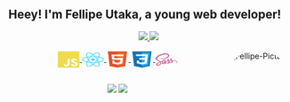 ## Heey! I'm Fellipe Utaka, a young web developer!
<div align="center">
  <a href="https://github.com/FellipeUtaka">
  <img height="180em" src="https://github-readme-stats.vercel.app/api?username=fellipeutaka&show_icons=true&theme=dracula&include_all_commits=true&count_private=true"/>
  <img height="150em" src="https://github-readme-stats.vercel.app/api/top-langs/?username=fellipeutaka&layout=compact&langs_count=4&theme=dracula"/>
</div>
<div align="center"><br>
  <img align="center" alt="Javascript" height="30" width="40" src="https://raw.githubusercontent.com/devicons/devicon/master/icons/javascript/javascript-plain.svg">
  <img align="center" alt="React" height="30" width="40" src="https://raw.githubusercontent.com/devicons/devicon/master/icons/react/react-original.svg">
  <img align="center" alt="HTML" height="30" width="40" src="https://raw.githubusercontent.com/devicons/devicon/master/icons/html5/html5-original.svg">
  <img align="center" alt="CSS" height="30" width="40" src="https://raw.githubusercontent.com/devicons/devicon/master/icons/css3/css3-original.svg">
  <img align="center" alt="Sass" height="30" width="40" src="https://raw.githubusercontent.com/devicons/devicon/master/icons/sass/sass-original.svg">
  <img align="right" alt="Fellipe-Picture" height="150" style="border-radius:50px;" src="https://instagram.fcgh37-1.fna.fbcdn.net/v/t51.2885-19/s320x320/258883318_689215132064884_7444741976034442931_n.jpg?_nc_ht=instagram.fcgh37-1.fna.fbcdn.net&_nc_cat=104&_nc_ohc=3Irc2hQoy3IAX-q3Esq&edm=ABfd0MgBAAAA&ccb=7-4&oh=00_AT-wDUT0pRmy6zQiofe3BRzU9G5nZ1Uc3xcnGMjQ0HFebg&oe=61DA4E79&_nc_sid=7bff83">
</div>
  
  ##
 
<div align="center"> 
  <a href="https://instagram.com/fellipeutaka" target="_blank"><img src="https://img.shields.io/badge/-Instagram-%23E4405F?style=for-the-badge&logo=instagram&logoColor=white" target="_blank"></a>
  <a href="mailto:fellipeutaka@gmail.com"><img src="https://img.shields.io/badge/-Gmail-%23333?style=for-the-badge&logo=gmail&logoColor=white" target="_blank"></a>
</div>
